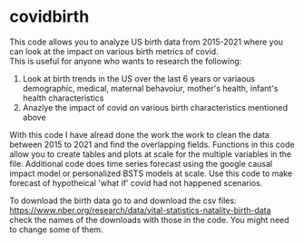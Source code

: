 # covidbirth
This code allows you to analyze US birth data from 2015-2021 where you can look at the impact on various birth metrics of covid.  
This is useful for anyone who wants to research the following:
1) Look at birth trends in the US over the last 6 years or variaous demographic, medical, maternal behavoiur, mother's health, infant's health characteristics 
2) Anazlye the impact of covid on various birth characteristics mentioned above 

With this code I have alread done the work the work to clean the data between 2015 to 2021 and find the overlapping fields. 
Functions in this code allow you to create tables and plots at scale for the multiple variables in the file.
Additional code does time series forecast using the google causal impact model or personalized BSTS models at scale.
Use this code to make forecast of hypotheical 'what if' covid had not happened scenarios.


To download the birth data go to and download the csv files: 
https://www.nber.org/research/data/vital-statistics-natality-birth-data
check the names of the downloads with those in the code. You might need to change some of them.

